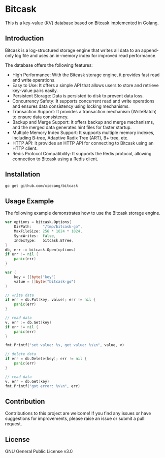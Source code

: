 # Bitcask

This is a key-value (KV) database based on Bitcask implemented in Golang.

## Introduction

Bitcask is a log-structured storage engine that writes all data to an append-only log file and uses an in-memory index for improved read performance.

The database offers the following features:

- High Performance: With the Bitcask storage engine, it provides fast read and write operations.
- Easy to Use: It offers a simple API that allows users to store and retrieve key-value pairs easily.
- Persistent Storage: Data is persisted to disk to prevent data loss.
- Concurrency Safety: It supports concurrent read and write operations and ensures data consistency using locking mechanisms.
- Transaction Support: It provides a transaction mechanism (WriteBatch) to ensure data consistency.
- Backup and Merge Support: It offers backup and merge mechanisms, and the merged data generates hint files for faster startup.
- Multiple Memory Index Support: It supports multiple memory indexes, including B-tree, Adaptive Radix Tree (ART), B+ tree, etc.
- HTTP API: It provides an HTTP API for connecting to Bitcask using an HTTP client.
- Redis Protocol Compatibility: It supports the Redis protocol, allowing connection to Bitcask using a Redis client.

## Installation

```bash
go get github.com/xiecang/bitcask
```

## Usage Example

The following example demonstrates how to use the Bitcask storage engine.

```go
var options = bitcask.Options{
    DirPath:     "/tmp/bitcask-go",
    MaxFileSize: 256 * 1024 * 1024,
    SyncWrites:  false,
    IndexType:   bitcask.BTree,
}
db, err := bitcask.Open(options)
if err != nil {
    panic(err)
}

var (
    key = []byte("key")
    value = []byte("bitcask-go")
)

// write data
if err = db.Put(key, value); err != nil {
    panic(err)
}

// read data
v, err := db.Get(key)
if err != nil {
    panic(err)
}

fmt.Printf("set value: %s, get value: %s\n", value, v)

// delete data
if err = db.Delete(key); err != nil {
    panic(err)
}

// read data
v, err = db.Get(key)
fmt.Printf("got error: %v\n", err)
```

## Contribution

Contributions to this project are welcome! If you find any issues or have suggestions for improvements, please raise an issue or submit a pull request.

## License

GNU General Public License v3.0
